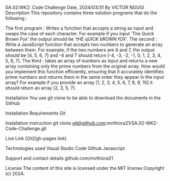 SA.02:WK2: Code Challenge
Date, 2024/03/31
By VICTOR NGUGI
Description
This repository contains three solution programs that do the following :

The first program : 
Writes a function that accepts a string as input and swaps the case of each character. For example if you input 'The Quick Brown Fox' the output should be 'tHE qUICK bROWN fOX'. 
The second :
Write a JavaScript function that accepts two numbers to generate an array between them. For example, if the two numbers are 4 and 7, the output should be [4, 5, 6, 7] and -4 and 7 should return [-4, -3, -2, -1, 0, 1, 2, 3, 4, 5, 6, 7].
The third : 
takes an array of numbers as input and returns a new array containing only the prime numbers from the original array. How would you implement this function efficiently, ensuring that it accurately identifies prime numbers and returns them in the same order they appear in the input array? For example if you provide an array [1, 2, 3, 4, 5, 6, 7, 8, 9, 10] it should return an array [2, 3, 5, 7].

Installation
You use git clone to be able to download the documents in the GitHub

Installation Requirements
Git

Installation instruction
git clone git@github.com:mvthiora21/SA.02-WK2-Code-Challenge.git

Live Link
[Git](gh-pages link)

Technologies used
Visual Studio Code Github Javascript

Support and contact details
github.com/mvthiora21

License
The content of this site is licensed under the MIT license Copyright (c) 2024.
